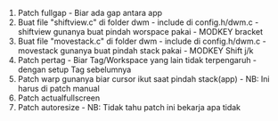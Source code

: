 1. Patch fullgap
        - Biar ada gap antara app
2. Buat file "shiftview.c" di folder dwm
        - include di config.h/dwm.c
        - shiftview gunanya buat pindah worspace pakai
        - MODKEY bracket
3. Buat file "movestack.c" di folder dwm
        - include di config.h/dwm.c
        - movestack gunanya buat pindah stack pakai
        - MODKEY Shift j/k
4. Patch pertag
        - Biar Tag/Workspace yang lain tidak terpengaruh
        - dengan setup Tag sebelumnya
5. Patch warp gunanya biar cursor ikut saat pindah stack(app)
        - NB: Ini harus di patch manual
6. Patch actualfullscreen
7. Patch autoresize
        - NB: Tidak tahu patch ini bekarja apa tidak
